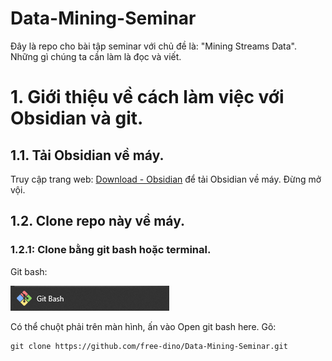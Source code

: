 # Data-Mining-Seminar

Đây là repo cho bài tập seminar với chủ đề là: "Mining Streams Data". Những gì chúng ta cần làm là đọc và viết.

# 1. Giới thiệu về cách làm việc với Obsidian và git.
## 1.1. Tải Obsidian về máy.
Truy cập trang web: [Download - Obsidian](https://obsidian.md/download) để tải Obsidian về máy. Đừng mở vội.
## 1.2. Clone repo này về máy.
### 1.2.1: Clone bằng git bash hoặc terminal.
Git bash: 

![Git bash](image/Pasted%20image%2020241108143813.png)

Có thể chuột phải trên màn hình, ấn vào Open git bash here. Gõ:
```
git clone https://github.com/free-dino/Data-Mining-Seminar.git
```


